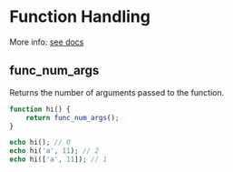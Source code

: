 # Function Handling

More info: [see docs](http://php.net/manual/en/book.funchand.php)

## func_num_args

Returns the number of arguments passed to the function.

```php
function hi() {
    return func_num_args();
}

echo hi(); // 0
echo hi('a', 11); // 2
echo hi(['a', 11]); // 1
```
